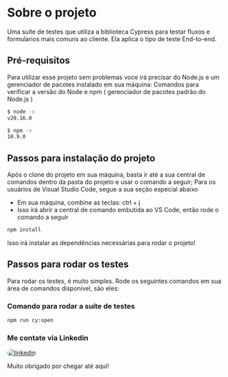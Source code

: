 # Sobre o projeto
Uma suíte de testes que utiliza a biblioteca Cypress para testar fluxos e formularios mais comuns ao cliente. Ela aplica o tipo de teste End-to-end.

## Pré-requisitos
Para utilizar esse projeto sem problemas voce irá precisar do Node.js e um gerenciador de pacotes instalado em sua máquina:
Comandos para verificar a versão do Node e npm ( gerenciador de pacotes padrão do Node.js )
```sh
$ node -v
v20.16.0

$ npm -v
10.9.0
```

## Passos para instalação do projeto
Após o clone do projeto em sua máquina, basta ir até a sua central de comandos dentro da pasta do projeto e usar o comando a seguir; Para os usuários de Visual Studio Code, segue a sua seção especial abaixo

- Em sua máquina, combine as teclas: ctrl + j
- Isso irá abrir a central de comando embutida ao VS Code, então rode o comando a seguir
```sh
npm install
```
Isso irá instalar as dependências necessárias para rodar o projeto!

## Passos para rodar os testes
Para rodar os testes, é muito simples. Rode os seguintes comandos em sua área de comandos disponível, são eles:

### Comando para rodar a suíte de testes
```sh
npm run cy:open
```

### Me contate via Linkedin

<a href="https://www.linkedin.com/in/fabiodasilvaramalho/" 
  target="_blank">
  <img alt="linkedin"
  src="https://img.shields.io/badge/-LinkedIn-%230077B5?style=for-the-badge&logo=linkedin&logoColor=white" 
  style="border-radius: 30px"
  target="_blank">
</a> 

Muito  obrigado por chegar até aqui! 

